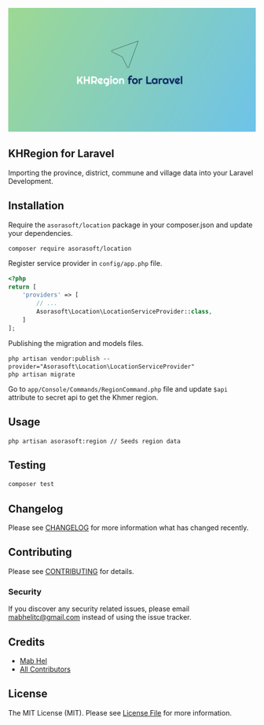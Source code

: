 ![socialcard](art/socialcard.png)

KHRegion for Laravel
-------------------

Importing the province, district, commune and village data into your Laravel Development.

## Installation

Require the `asorasoft/location` package in your composer.json and update your dependencies.

```shell
composer require asorasoft/location
```

Register service provider in `config/app.php` file.

```php
<?php
return [
    'providers' => [
        // ...
        Asorasoft\Location\LocationServiceProvider::class,
    ]
];
```

Publishing the migration and models files.

```shell
php artisan vendor:publish --provider="Asorasoft\Location\LocationServiceProvider"
php artisan migrate
```

Go to `app/Console/Commands/RegionCommand.php` file and update `$api` attribute to secret api to get the Khmer region.

## Usage

```shell
php artisan asorasoft:region // Seeds region data
```

## Testing

```bash
composer test
```

## Changelog

Please see [CHANGELOG](CHANGELOG.md) for more information what has changed recently.

## Contributing

Please see [CONTRIBUTING](CONTRIBUTING.md) for details.

### Security

If you discover any security related issues, please email mabhelitc@gmail.com instead of using the issue tracker.

## Credits

-   [Mab Hel](https://github.com/HELMAB)
-   [All Contributors](../../contributors)

## License

The MIT License (MIT). Please see [License File](LICENSE.md) for more information.

